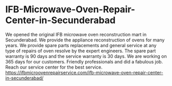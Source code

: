 # IFB-Microwave-Oven-Repair-Center-in-Secunderabad
We opened the original  IFB microwave oven reconstruction mart in Secunderabad. We provide the appliance reconstruction of ovens for many years. We provide spare parts replacements and general service at any type of repairs of oven resolve by the expert engineers. The spare part warranty is 90 days and the service warranty is 30 days. We are working on 365 days for our customers. Friendly professionals and did a fabulous job. Reach our service center for the best service.  https://ifbmicroovenrepairservice.com/ifb-microwave-oven-repair-center-in-secunderabad/
